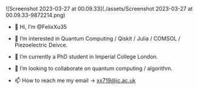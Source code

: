 ![Screenshot 2023-03-27 at 00.09.33](./assets/Screenshot 2023-03-27 at 00.09.33-9872214.png)

- 👋 Hi, I’m @FelixXu35

- 👀 I’m interested in Quantum Computing / Qiskit / Julia / COMSOL / Piezoelectric Deivce.
- 🌱 I’m currently a PhD student in Imperial College London.
- 💞️ I’m looking to collaborate on quantum computing / algorithm.
- 📫 How to reach me my email -> xx719@ic.ac.uk

<!---
FelixXu35/FelixXu35 is a ✨ special ✨ repository because its `README.md` (this file) appears on your GitHub profile.
You can click the Preview link to take a look at your changes.
--->
